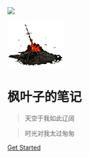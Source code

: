 <!-- _coverpage.md -->

<!-- 背景图片 -->
![](_public/img/background.jpg)
<!-- 图标 -->
![logo](./public/img/gouhuo.gif)

# 枫叶子的笔记

> 天空于我如此辽阔

> 时光对我太过匆匆


[Get Started](/DME.md)

